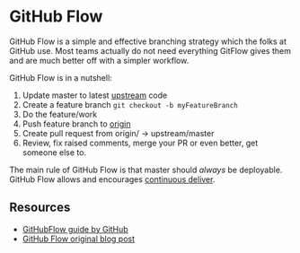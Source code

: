 # GitHub Flow
GitHub Flow is a simple and effective branching strategy which the folks at GitHub use. Most teams actually do not need everything GitFlow gives them and are much better off with a simpler workflow.

GitHub Flow is in a nutshell:

1) Update master to latest [upstream](../Reference/gitSetup.md#upstream) code
2) Create a feature branch `git checkout -b myFeatureBranch`
3) Do the feature/work
4) Push feature branch to [origin](../Reference/gitSetup.md#origin)
5) Create pull request from origin/<featureBranch> -> upstream/master
6) Review, fix raised comments, merge your PR or even better, get someone else to.

The main rule of GitHub Flow is that master should *always* be deployable. GitHub Flow allows and encourages [continuous deliver](../Reference/Continuous-Delivery.md).

## Resources
 - [GitHubFlow guide by GitHub](https://guides.github.com/introduction/flow/index.html)
 - [GitHub Flow original blog post](http://scottchacon.com/2011/08/31/github-flow.html)
